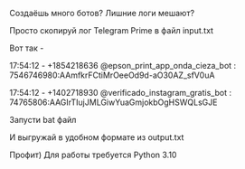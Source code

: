 Создаёшь много ботов? Лишние логи мешают? 

Просто скопируй лог Telegram Prime в файл input.txt

Вот так - 

17:54:12 - +1854218636 @epson_print_app_onda_cieza_bot : 7546746980:AAmfkrFCtiMrOeeOd9d-aO30AZ_sfV0uA

17:54:12 - +1402718930 @verificado_instagram_gratis_bot : 74765806:AAGIrTIujJMLGiwYuaGmjokbOgHSWQLsGJE

Запусти bat файл 

И выгружай в удобном формате из output.txt

Профит) Для работы требуется Python 3.10
